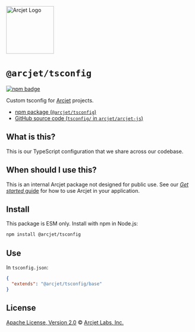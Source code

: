 <a href="https://arcjet.com" target="_arcjet-home">
  <picture>
    <source media="(prefers-color-scheme: dark)" srcset="https://arcjet.com/logo/arcjet-dark-lockup-voyage-horizontal.svg">
    <img src="https://arcjet.com/logo/arcjet-light-lockup-voyage-horizontal.svg" alt="Arcjet Logo" height="128" width="auto">
  </picture>
</a>

# `@arcjet/tsconfig`

<p>
  <a href="https://www.npmjs.com/package/@arcjet/tsconfig">
    <picture>
      <source media="(prefers-color-scheme: dark)" srcset="https://img.shields.io/npm/v/%40arcjet%2Ftsconfig?style=flat-square&label=%E2%9C%A6Aj&labelColor=000000&color=5C5866">
      <img alt="npm badge" src="https://img.shields.io/npm/v/%40arcjet%2Ftsconfig?style=flat-square&label=%E2%9C%A6Aj&labelColor=ECE6F0&color=ECE6F0">
    </picture>
  </a>
</p>

Custom tsconfig for [Arcjet][arcjet] projects.

- [npm package (`@arcjet/tsconfig`)](https://www.npmjs.com/package/@arcjet/tsconfig)
- [GitHub source code (`tsconfig/` in `arcjet/arcjet-js`)](https://github.com/arcjet/arcjet-js/tree/main/tsconfig)

## What is this?

This is our TypeScript configuration that we share across our codebase.

## When should I use this?

This is an internal Arcjet package not designed for public use.
See our [_Get started_ guide][arcjet-get-started] for how to use Arcjet in your
application.

## Install

This package is ESM only.
Install with npm in Node.js:

```sh
npm install @arcjet/tsconfig
```

## Use

In `tsconfig.json`:

```json
{
  "extends": "@arcjet/tsconfig/base"
}
```

## License

[Apache License, Version 2.0][apache-license] © [Arcjet Labs, Inc.][arcjet]

[apache-license]: http://www.apache.org/licenses/LICENSE-2.0
[arcjet]: https://arcjet.com
[arcjet-get-started]: https://docs.arcjet.com/get-started
